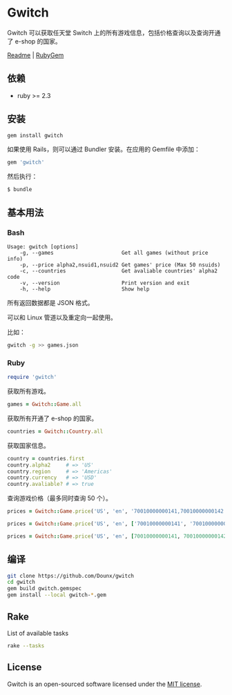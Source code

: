 # Gwitch

Gwitch 可以获取任天堂 Switch 上的所有游戏信息，包括价格查询以及查询开通了 e-shop 的国家。

[Readme](README.md) | [RubyGem](https://rubygems.org/gems/gwitch)

## 依赖

* ruby >= 2.3

## 安装

```bash
gem install gwitch
```

如果使用 Rails，则可以通过 Bundler 安装。在应用的 Gemfile 中添加：

```ruby
gem 'gwitch'
```

然后执行：

    $ bundle

## 基本用法

### Bash

```
Usage: gwitch [options]
    -g, --games                      Get all games (without price info)
    -p, --price alpha2,nsuid1,nsuid2 Get games' price (Max 50 nsuids)
    -c, --countries                  Get avaliable countries' alpha2 code
    -v, --version                    Print version and exit
    -h, --help                       Show help
```

所有返回数据都是 JSON 格式。

可以和 Linux 管道以及重定向一起使用。

比如：

```bash
gwitch -g >> games.json
```

### Ruby

```ruby
require 'gwitch'
```

获取所有游戏。

```ruby
games = Gwitch::Game.all
```

获取所有开通了 e-shop 的国家。

```ruby
countries = Gwitch::Country.all
```

获取国家信息。

```ruby
country = countries.first
country.alpha2     # => 'US'
country.region     # => 'Americas'
country.currency   # => 'USD'
country.avaliable? # => true
```

查询游戏价格（最多同时查询 50 个）。

```ruby
prices = Gwitch::Game.price('US', 'en', '70010000000141,70010000000142')

prices = Gwitch::Game.price('US', 'en', ['70010000000141', '70010000000142'])

prices = Gwitch::Game.price('US', 'en', [70010000000141, 70010000000142])
```

## 编译

```bash
git clone https://github.com/Dounx/gwitch
cd gwitch
gem build gwitch.gemspec
gem install --local gwitch-*.gem
```

## Rake

List of available tasks

```bash
rake --tasks
```

## License

Gwitch is an open-sourced software licensed under the [MIT license](LICENSE).